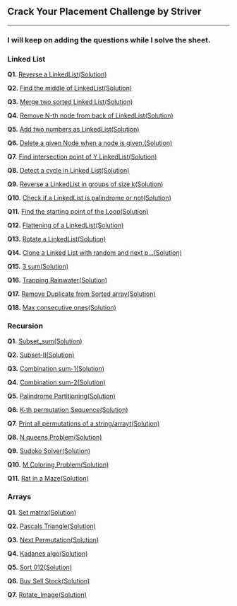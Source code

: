 ## Crack Your Placement Challenge by Striver 

---

### I will keep on adding the questions while I solve the sheet.

### Linked List

**Q1.** [Reverse a LinkedList](https://leetcode.com/problems/reverse-linked-list/)[(Solution)](/Linked_list/Q1.Reverse_Linkedlist.cpp)

**Q2.** [Find the middle of LinkedList](https://leetcode.com/problems/middle-of-the-linked-list/)[(Solution)](/Linked_list/Q2.Middle_Linkedlist.cpp)

**Q3.** [Merge two sorted Linked List](https://leetcode.com/problems/merge-two-sorted-lists/)[(Solution)](/Linked_list/Q3.Merge_sorted_Linkedlist.cpp)

**Q4.** [Remove N-th node from back of LinkedList](https://leetcode.com/problems/remove-nth-node-from-end-of-list/)[(Solution)](/Linked_list/Q4.removenth_node_from_end.cpp)

**Q5.** [Add two numbers as LinkedList](https://leetcode.com/problems/add-two-numbers/)[(Solution)](/Linked_list/Q5.Add_two_numbers_represented_as_Linked_Lists.cpp)

**Q6.** [Delete a given Node when a node is given.](https://leetcode.com/problems/delete-node-in-a-linked-list/)[(Solution)](/Linked_list/Q6.Delete_given_node_in_a_Linked_List-%3A-O(1)_approach.cpp)

**Q7.** [Find intersection point of Y LinkedList](https://leetcode.com/problems/intersection-of-two-linked-lists/)[(Solution)](/Linked_list/Q7.Find_intersection_of_Two_Linked_Lists.cpp)

**Q8.** [Detect a cycle in Linked List](https://leetcode.com/problems/linked-list-cycle/)[(Solution)](/Linked_list/Q8.Detect_Cycle.cpp)

**Q9.** [Reverse a LinkedList in groups of size k](https://leetcode.com/problems/reverse-nodes-in-k-group/)[(Solution)](/Linked_list/Q9.Reverse_in_k_size.cpp)

**Q10.** [Check if a LinkedList is palindrome or not](https://leetcode.com/problems/palindrome-linked-list/)[(Solution)](/Linked_list/Q10.Check_if_given_Linked_List_is_Plaindrome.cpp)

**Q11.** [Find the starting point of the Loop](https://leetcode.com/problems/linked-list-cycle-ii/)[(Solution)](/Linked_list/Q11.starting_point_of_loop.cpp)

**Q12.** [Flattening of a LinkedList](https://practice.geeksforgeeks.org/problems/flattening-a-linked-list/1)[(Solution)](/Linked_list/Q12.%20flattening_of_LL.cpp)

**Q13.** [Rotate a LinkedList](https://leetcode.com/problems/rotate-list/description/)[(Solution)](/Linked_list/Q13.Rotate_a_LinkedList.cpp)

**Q14.** [Clone a Linked List with random and next p…](https://leetcode.com/problems/copy-list-with-random-pointer/)[(Solution)](/Linked_list/Q14.Clone_a_Linked_List_with_random_and_next_p.cpp)

**Q15.** [3 sum](https://leetcode.com/problems/3sum/)[(Solution)](/Linked_list/Q15.3_sum.cpp)

**Q16.** [Trapping Rainwater](https://leetcode.com/problems/trapping-rain-water/)[(Solution)](/Linked_list/Q16.Trapping_Rainwater.cpp)

**Q17.** [Remove Duplicate from Sorted array](https://leetcode.com/problems/remove-duplicates-from-sorted-array/)[(Solution)](/Linked_list/Q17%20.%20Remove_Duplicate_from_Sorted_array.cpp)

**Q18.** [Max consecutive ones](https://leetcode.com/problems/max-consecutive-ones//)[(Solution)](/Linked_list/Q18.%09Max_consecutive_ones.cpp)



### Recursion

**Q1.** [Subset_sum](https://practice.geeksforgeeks.org/problems/subset-sums2234/1)[(Solution)](/Recursion/Q1.Subset_sum.cpp)

**Q2.** [Subset-II](https://leetcode.com/problems/subsets-ii/)[(Solution)](/Recursion/Q2.Subset2.cpp)

**Q3.** [Combination sum-1](https://leetcode.com/problems/combination-sum/)[(Solution)](/Recursion/Q3.Combination_Sum1.cpp)

**Q4.** [Combination sum-2](https://leetcode.com/problems/combination-sum-ii/)[(Solution)](/Recursion/Q4.Combination_Sum2.cpp)

**Q5.** [Palindrome Partitioning](https://leetcode.com/problems/palindrome-partitioning/)[(Solution)](/Recursion/Q5.Palindrome_Partitioning.cpp)

**Q6.** [K-th permutation Sequence](https://leetcode.com/problems/permutation-sequence/)[(Solution)](/Recursion/Q6.Kth_Permutations.cpp)

**Q7.** [Print all permutations of a string/arrayt](https://leetcode.com/problems/permutations/)[(Solution)](/Recursion/Q7.Print_Permutations.cpp)

**Q8.** [N queens Problem](https://leetcode.com/problems/n-queens/)[(Solution)](/Recursion/Q8.N_Queen.cpp)

**Q9.** [Sudoko Solver](https://leetcode.com/problems/sudoku-solver/)[(Solution)](/Recursion/Q9.Sudoko_Solver.cpp)

**Q10.** [M Coloring Problem](https://practice.geeksforgeeks.org/problems/m-coloring-problem-1587115620/1#)[(Solution)](/Recursion/Q10.M_Coloring.cpp)

**Q11.** [Rat in a Maze](https://practice.geeksforgeeks.org/problems/rat-in-a-maze-problem/1)[(Solution)](/Recursion/Q11.Rat_Maze.cpp)


### Arrays

**Q1.** [Set matrix](https://leetcode.com/problems/set-matrix-zeroes/)[(Solution)](/Arrays/Q1.Set_Matrix_0.cpp)

**Q2.** [Pascals Triangle](https://leetcode.com/problems/pascals-triangle/)[(Solution)](/Arrays/Q2.PascalsTriangle.cpp)

**Q3.** [Next Permutation](https://leetcode.com/problems/next-permutation/)[(Solution)](/Arrays/Q3.Next_Permutations.cpp)

**Q4.** [Kadanes algo](https://leetcode.com/problems/maximum-subarray/)[(Solution)](/Arrays/Q4.KadanesAlgorithm.cpp)

**Q5.** [Sort 012](https://leetcode.com/problems/sort-colors/)[(Solution)](/Arrays/Q5.Sort_012.cpp)

**Q6.** [Buy Sell Stock](https://leetcode.com/problems/best-time-to-buy-and-sell-stock/)[(Solution)](/Arrays/Q6.BuySellStock.cpp)

**Q7.** [Rotate_Image](https://leetcode.com/problems/rotate-image/)[(Solution)](/Arrays/Q7.Rotate_Image.cpp)

